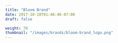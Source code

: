 ```yaml
---
title: "Bloom Brand"
date: 2017-10-28T01:46:46-07:00
draft: false

weight: 70
thumbnail: "/images/brands/bloom-brand_logo.png"
---
```

